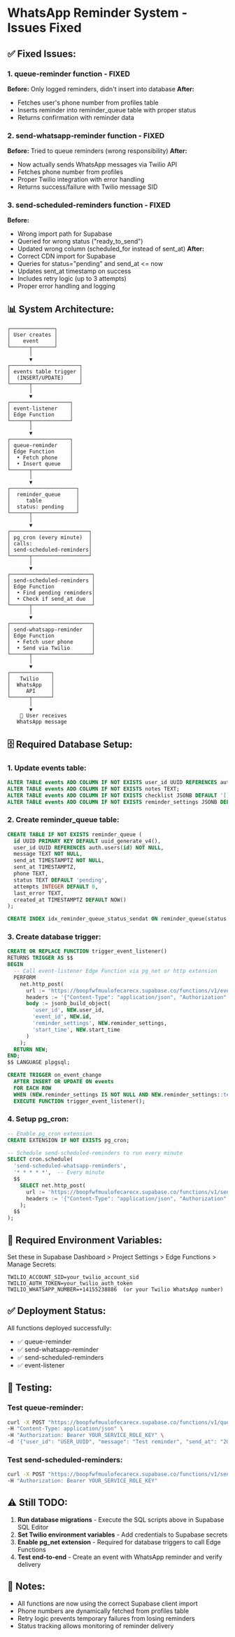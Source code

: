 # WhatsApp Reminder System - Issues Fixed

## ✅ Fixed Issues:

### 1. **queue-reminder function** - FIXED
**Before:** Only logged reminders, didn't insert into database
**After:** 
- Fetches user's phone number from profiles table
- Inserts reminder into reminder_queue table with proper status
- Returns confirmation with reminder data

### 2. **send-whatsapp-reminder function** - FIXED
**Before:** Tried to queue reminders (wrong responsibility)
**After:**
- Now actually sends WhatsApp messages via Twilio API
- Fetches phone number from profiles
- Proper Twilio integration with error handling
- Returns success/failure with Twilio message SID

### 3. **send-scheduled-reminders function** - FIXED
**Before:** 
- Wrong import path for Supabase
- Queried for wrong status ("ready_to_send")
- Updated wrong column (scheduled_for instead of sent_at)
**After:**
- Correct CDN import for Supabase
- Queries for status="pending" and send_at <= now
- Updates sent_at timestamp on success
- Includes retry logic (up to 3 attempts)
- Proper error handling and logging

## 📊 System Architecture:

```
┌──────────────┐
│ User creates │
│    event     │
└──────┬───────┘
       │
       ▼
┌──────────────────────┐
│ events table trigger │
│  (INSERT/UPDATE)     │
└──────┬───────────────┘
       │
       ▼
┌───────────────────┐
│ event-listener    │
│ Edge Function     │
└──────┬────────────┘
       │
       ▼
┌───────────────────┐
│ queue-reminder    │
│ Edge Function     │
│  • Fetch phone    │
│  • Insert queue   │
└──────┬────────────┘
       │
       ▼
┌─────────────────────┐
│  reminder_queue     │
│     table           │
│  status: pending    │
└──────┬──────────────┘
       │
       ▼
┌─────────────────────────┐
│ pg_cron (every minute)  │
│ calls:                  │
│ send-scheduled-reminders│
└──────┬──────────────────┘
       │
       ▼
┌──────────────────────────┐
│ send-scheduled-reminders │
│ Edge Function            │
│  • Find pending reminders│
│  • Check if send_at due  │
└──────┬───────────────────┘
       │
       ▼
┌──────────────────────────┐
│ send-whatsapp-reminder   │
│ Edge Function            │
│  • Fetch user phone      │
│  • Send via Twilio       │
└──────┬───────────────────┘
       │
       ▼
┌─────────────┐
│   Twilio    │
│  WhatsApp   │
│     API     │
└──────┬──────┘
       │
       ▼
    📱 User receives
   WhatsApp message
```

## 🗄️ Required Database Setup:

### 1. Update events table:
```sql
ALTER TABLE events ADD COLUMN IF NOT EXISTS user_id UUID REFERENCES auth.users(id);
ALTER TABLE events ADD COLUMN IF NOT EXISTS notes TEXT;
ALTER TABLE events ADD COLUMN IF NOT EXISTS checklist JSONB DEFAULT '[]';
ALTER TABLE events ADD COLUMN IF NOT EXISTS reminder_settings JSONB DEFAULT '[]';
```

### 2. Create reminder_queue table:
```sql
CREATE TABLE IF NOT EXISTS reminder_queue (
  id UUID PRIMARY KEY DEFAULT uuid_generate_v4(),
  user_id UUID REFERENCES auth.users(id) NOT NULL,
  message TEXT NOT NULL,
  send_at TIMESTAMPTZ NOT NULL,
  sent_at TIMESTAMPTZ,
  phone TEXT,
  status TEXT DEFAULT 'pending',
  attempts INTEGER DEFAULT 0,
  last_error TEXT,
  created_at TIMESTAMPTZ DEFAULT NOW()
);

CREATE INDEX idx_reminder_queue_status_sendat ON reminder_queue(status, send_at);
```

### 3. Create database trigger:
```sql
CREATE OR REPLACE FUNCTION trigger_event_listener()
RETURNS TRIGGER AS $$
BEGIN
  -- Call event-listener Edge Function via pg_net or http extension
  PERFORM
    net.http_post(
      url := 'https://boopfwfmuulofecarecx.supabase.co/functions/v1/event-listener',
      headers := '{"Content-Type": "application/json", "Authorization": "Bearer YOUR_SERVICE_ROLE_KEY"}'::jsonb,
      body := jsonb_build_object(
        'user_id', NEW.user_id,
        'event_id', NEW.id,
        'reminder_settings', NEW.reminder_settings,
        'start_time', NEW.start_time
      )
    );
  RETURN NEW;
END;
$$ LANGUAGE plpgsql;

CREATE TRIGGER on_event_change
  AFTER INSERT OR UPDATE ON events
  FOR EACH ROW
  WHEN (NEW.reminder_settings IS NOT NULL AND NEW.reminder_settings::text != '[]')
  EXECUTE FUNCTION trigger_event_listener();
```

### 4. Setup pg_cron:
```sql
-- Enable pg_cron extension
CREATE EXTENSION IF NOT EXISTS pg_cron;

-- Schedule send-scheduled-reminders to run every minute
SELECT cron.schedule(
  'send-scheduled-whatsapp-reminders',
  '* * * * *',  -- Every minute
  $$
    SELECT net.http_post(
      url := 'https://boopfwfmuulofecarecx.supabase.co/functions/v1/send-scheduled-reminders',
      headers := '{"Content-Type": "application/json", "Authorization": "Bearer YOUR_SERVICE_ROLE_KEY"}'::jsonb
    );
  $$
);
```

## 🔑 Required Environment Variables:

Set these in Supabase Dashboard > Project Settings > Edge Functions > Manage Secrets:

```
TWILIO_ACCOUNT_SID=your_twilio_account_sid
TWILIO_AUTH_TOKEN=your_twilio_auth_token
TWILIO_WHATSAPP_NUMBER=+14155238886  (or your Twilio WhatsApp number)
```

## ✅ Deployment Status:

All functions deployed successfully:
- ✅ queue-reminder
- ✅ send-whatsapp-reminder  
- ✅ send-scheduled-reminders
- ✅ event-listener

## 🧪 Testing:

### Test queue-reminder:
```bash
curl -X POST "https://boopfwfmuulofecarecx.supabase.co/functions/v1/queue-reminder" \
-H "Content-Type: application/json" \
-H "Authorization: Bearer YOUR_SERVICE_ROLE_KEY" \
-d '{"user_id": "USER_UUID", "message": "Test reminder", "send_at": "2025-10-17T10:00:00Z"}'
```

### Test send-scheduled-reminders:
```bash
curl -X POST "https://boopfwfmuulofecarecx.supabase.co/functions/v1/send-scheduled-reminders" \
-H "Authorization: Bearer YOUR_SERVICE_ROLE_KEY"
```

## ⚠️ Still TODO:

1. **Run database migrations** - Execute the SQL scripts above in Supabase SQL Editor
2. **Set Twilio environment variables** - Add credentials to Supabase secrets
3. **Enable pg_net extension** - Required for database triggers to call Edge Functions
4. **Test end-to-end** - Create an event with WhatsApp reminder and verify delivery

## 📝 Notes:

- All functions are now using the correct Supabase client import
- Phone numbers are dynamically fetched from profiles table
- Retry logic prevents temporary failures from losing reminders
- Status tracking allows monitoring of reminder delivery
